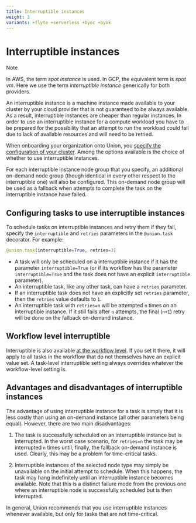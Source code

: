 ```yaml
---
title: Interruptible instances
weight: 3
variants: +flyte +serverless +byoc +byok
---
```


# Interruptible instances

> [!NOTE]
> In AWS, the term *spot instance* is used.
> In GCP, the equivalent term is *spot vm*.
> Here we use the term *interruptible instance* generically for both providers.

An interruptible instance is a machine instance made available to your cluster by your cloud provider that is not guaranteed to be always available.
As a result, interruptible instances are cheaper than regular instances.
In order to use an interruptible instance for a compute workload you have to be prepared for the possibility that an attempt to run the workload could fail due to lack of available resources and will need to be retried.

When onboarding your organization onto Union, you [specify the configuration of your cluster](../../../data-plane-setup/configuring-your-data-plane.md).
Among the options available is the choice of whether to use interruptible instances.

For each interruptible instance node group that you specify, an additional on-demand node group (though identical in every other respect to the interruptible one) will also be configured.
This on-demand node group will be used as a fallback when attempts to complete the task on the interruptible instance have failed.

## Configuring tasks to use interruptible instances

To schedule tasks on interruptible instances and retry them if they fail, specify the `interruptible` and `retries` parameters in the `@union.task` decorator.
For example:

```python
@union.task(interruptible=True, retries=3)
```

* A task will only be scheduled on a interruptible instance if it has the parameter `interruptible=True` (or if its workflow has the parameter `interruptible=True` and the task does not have an explicit `interruptible` parameter).
* An interruptible task, like any other task, can have a `retries` parameter.
* If an interruptible task does not have an explicitly set `retries` parameter, then the `retries` value defaults to `1`.
* An interruptible task with `retries=n` will be attempted `n` times on an interruptible instance.
  If it still fails after `n` attempts, the final (`n+1`) retry will be done on the fallback on-demand instance.

## Workflow level interruptible

Interruptible is also available [at the workflow level](../../workflows/index.md). If you set it there, it will apply to all tasks in the workflow that do not themselves have an explicit value set. A task-level interruptible setting always overrides whatever the workflow-level setting is.

## Advantages and disadvantages of interruptible instances

The advantage of using interruptible instance for a task is simply that it is less costly than using an on-demand instance (all other parameters being equal).
However, there are two main disadvantages:

1. The task is successfully scheduled on an interruptible instance but is interrupted.
In the worst case scenario, for `retries=n` the task may be interrupted `n` times until, finally, the fallback on-demand instance is used.
Clearly, this may be a problem for time-critical tasks.

2. Interruptible instances of the selected node type may simply be unavailable on the initial attempt to schedule.
When this happens, the task may hang indefinitely until an interruptible instance becomes available.
Note that this is a distinct failure mode from the previous one where an interruptible node is successfully scheduled but is then interrupted.

In general, Union recommends that you use interruptible instances whenever available, but only for tasks that are not time-critical.
